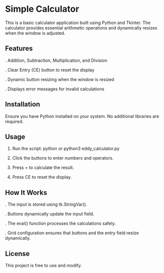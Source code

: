 # Simple Calculator

This is a basic calculator application built using Python and Tkinter. The calculator provides essential arithmetic operations and dynamically resizes when the window is adjusted.

## Features

  . Addition, Subtraction, Multiplication, and Division

  . Clear Entry (CE) button to reset the display

  . Dynamic button resizing when the window is resized

  . Displays error messages for invalid calculations

## Installation

Ensure you have Python installed on your system. No additional libraries are required.

## Usage
  1. Run the script:
   python or python3 eddy_calculator.py
  2. Click the buttons to enter numbers and operators.

  3. Press = to calculate the result.

  4. Press CE to reset the display.

## How It Works

  . The input is stored using tk.StringVar().

  . Buttons dynamically update the input field.

  . The eval() function processes the calculations safely.

  . Grid configuration ensures that buttons and the entry field resize dynamically.

## License

This project is free to use and modify.






